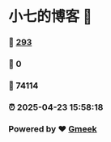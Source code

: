 # 小七的博客 :link:  
### :page_facing_up: [293](/tag.html) 
### :speech_balloon: 0 
### :hibiscus: 74114 
### :alarm_clock: 2025-04-23 15:58:18 
### Powered by :heart: [Gmeek](https://github.com/Meekdai/Gmeek)
